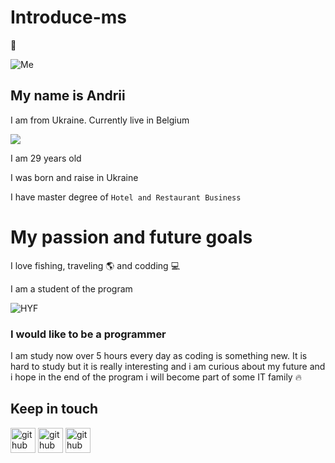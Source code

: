 # Introduce-ms

:open_hands:

![Me](https://scontent-bru2-1.xx.fbcdn.net/v/t1.18169-9/22196441_704652599728918_4988942917679053456_n.jpg?_nc_cat=109&ccb=1-5&_nc_sid=09cbfe&_nc_ohc=aH0pbLI5FocAX9Mxu0a&_nc_ht=scontent-bru2-1.xx&oh=00_AT-cP07aInucteKc-WJzyViGbxYdPFJ2b3mdnFcbiPQ8vQ&oe=624EB9CD)

## My name is Andrii

I am from Ukraine. Currently live in Belgium

![](https://acegif.com/wp-content/uploads/2022/4hv9xm/ukrainian-waving-flag-35.gif)

I am 29 years old

I was born and raise in Ukraine

 I have master degree of `Hotel and Restaurant Business`

# My passion and future goals

I love fishing, traveling :earth_americas: and codding :computer:

I am a student of the program

![HYF](https://avatars.githubusercontent.com/u/36824945?s=200&v=4)

### I would like to be a programmer

I am study now over 5 hours every day as coding is something new. It is hard to study but it is really interesting and i am curious about my future and i hope in the end of the program i will become part of some IT family :fire:

## Keep in touch

[<img src='https://sweamfo.se/wp-content/uploads/2013/11/LinkedIn-icon-logo-+small.gif' alt='github' height='40'>](https://www.linkedin.com/in/%D0%B0%D0%BD%D0%B4%D1%80%D1%96%D0%B9-%D0%B2%D0%BB%D0%B0%D1%81%D1%8E%D0%BA-b0030789/)
[<img src='https://th.bing.com/th/id/R.4a4709d7f99471c386c2cbafd752b785?rik=wjiTHcalA2UY4w&riu=http%3a%2f%2fclipart-library.com%2fimages_k%2ffacebook-icon-transparent-background%2ffacebook-icon-transparent-background-18.jpg&ehk=%2bGtnhhswtI1HpOq2PNNlWlJVH42qvxLJwv9hOlRunJA%3d&risl=&pid=ImgRaw&r=0' alt='github' height='40'>](https://www.facebook.com/AndriiVlasiukM)
[<img src='https://th.bing.com/th/id/R.36b9919e6549a754e23b60351053af05?rik=5mLNZSLHXV3e1g&pid=ImgRaw&r=0' alt='github' height='40'>](https://github.com/andriivam)
